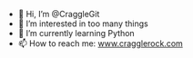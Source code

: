- 👋 Hi, I’m @CraggleGit
- 👀 I’m interested in too many things
- 🌱 I’m currently learning Python
- 📫 How to reach me: www.cragglerock.com

<!---
CraggleGit/CraggleGit is a ✨ special ✨ repository because its `README.md` (this file) appears on your GitHub profile.
You can click the Preview link to take a look at your changes.
--->
